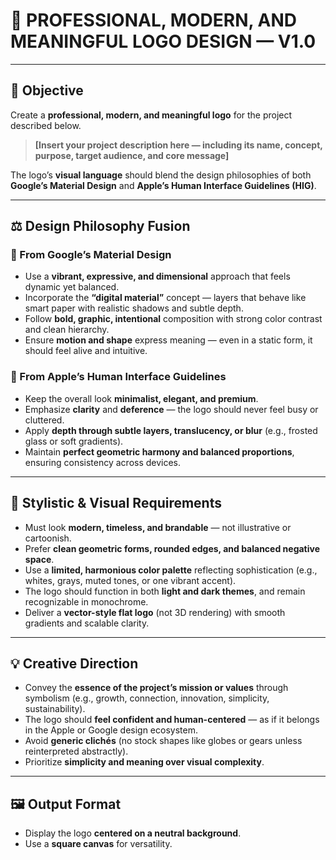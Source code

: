 # 🎨 PROFESSIONAL, MODERN, AND MEANINGFUL LOGO DESIGN — V1.0

---

## 🧭 Objective

Create a **professional, modern, and meaningful logo** for the project described below.

> **[Insert your project description here — including its name, concept, purpose, target audience, and core message]**

The logo’s **visual language** should blend the design philosophies of both **Google’s Material Design** and **Apple’s Human Interface Guidelines (HIG)**.

---

## ⚖️ Design Philosophy Fusion

### 🎨 From Google’s Material Design
- Use a **vibrant, expressive, and dimensional** approach that feels dynamic yet balanced.
- Incorporate the **“digital material”** concept — layers that behave like smart paper with realistic shadows and subtle depth.
- Follow **bold, graphic, intentional** composition with strong color contrast and clean hierarchy.
- Ensure **motion and shape** express meaning — even in a static form, it should feel alive and intuitive.

### 🍏 From Apple’s Human Interface Guidelines
- Keep the overall look **minimalist, elegant, and premium**.
- Emphasize **clarity** and **deference** — the logo should never feel busy or cluttered.
- Apply **depth through subtle layers, translucency, or blur** (e.g., frosted glass or soft gradients).
- Maintain **perfect geometric harmony and balanced proportions**, ensuring consistency across devices.

---

## 🧩 Stylistic & Visual Requirements

- Must look **modern, timeless, and brandable** — not illustrative or cartoonish.
- Prefer **clean geometric forms, rounded edges, and balanced negative space**.
- Use a **limited, harmonious color palette** reflecting sophistication (e.g., whites, grays, muted tones, or one vibrant accent).
- The logo should function in both **light and dark themes**, and remain recognizable in monochrome.
- Deliver a **vector-style flat logo** (not 3D rendering) with smooth gradients and scalable clarity.

---

## 💡 Creative Direction

- Convey the **essence of the project’s mission or values** through symbolism (e.g., growth, connection, innovation, simplicity, sustainability).
- The logo should **feel confident and human-centered** — as if it belongs in the Apple or Google design ecosystem.
- Avoid **generic clichés** (no stock shapes like globes or gears unless reinterpreted abstractly).
- Prioritize **simplicity and meaning over visual complexity**.

---

## 🖼️ Output Format

- Display the logo **centered on a neutral background**.
- Use a **square canvas** for versatility.